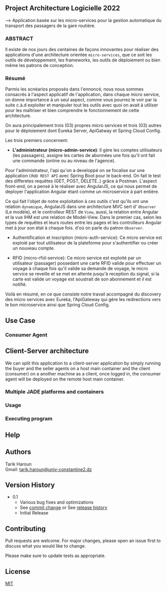 ## Project Architecture Logicielle 2022<br/>

--> Application basée sur les micro-services pour la gestion automatique du transport des passagers de la gare routière.

### ABSTRACT

Il existe de nos jours des centaines de façons innovantes pour réaliser des applications d'une architecture orientée `micro-services`,
que ce soit les outils de développement, les frameworks, les outils de déploiement ou bien même les patrons de conception.

### Résumé

Parmis les scnéarios proposés dans l'ennoncé, nous nous sommes consacrés à l'aspect applicatif de l'application, dans chaque micro service, on donne importance à un seul aspect, comme vous pourrez le voir par la suite c.à.d exploiter et manipuler tout les outils avec quoi on avait à utiliser pour les maîtriser et bien comprendre le fonctionnement de cette architecture.

On aura principalement trois (03) propres micro services et trois (03) autres pour le déploiement dont Eureka Server, ApiGatway et Spring Cloud Config.

Les trois premiers concernent:

- <b>L'administrateur (micro-admin-service)</b>: Il gère les comptes utilisateurs (les passagers), assigne les cartes de abonnées une fois qu'il ont fait une commande (online ou au niveau de l'agence).

Pour l'administrateur, l'api qu'on a developpé on se focalise sur une application `CRUD REST API` avec Spring Boot pour le back-end. On fait le test des differetes requêtes (GET, POST, DELETE..) grâce à Postman. L'aspect front-end, on a pensé à le réaliser avec AngularJS, ce qui nous permet de deployer l'application Angular étant comme un microservice à part entière.

Ce qui fait l'objet de notre exploitation à ces outils c'est qu'ils ont une relation `dynamique`, AngularJS dans une architecture MVC sert d' `Observer` (Le modèle), et le controlleur REST de `View`, aussi, la relation entre Angular et la vue IHM est une relation de Model-View. Dans le premier cas, selon les types de requêtes et leurs routes entre les pages et les controlleurs Angular met à jour son état à chaque fois. d'où on parle du patron `Observer`.

- </b> Authentification et inscription (micro-auth-service)</b>: Ce micro service est exploié par tout utilisateur de la plateforme pour s'authentifier ou créer un nouveau compte.

- </b> RFID (micro-rfid-service)</b>: Ce micro service est exploité par un utilisateur (passager) possedant une carte RFID valide pour effectuer un voyage à chaque fois qu'il valide sa demande de voyage, le micro service se reveille et se met en attente jusqu'à reception du signal, si la carte est valide un voyage est soustrait de son abonnement et il est notifié.

Voilà en résumé, en ce que consiste notre travail accompagné du discovery des micro services avec Eureka, l'ApiGateway qui gère les redirections vers le bon microservice ainsi que Spring Cloud Config.


## Use Case




### Consumer Agent


## Client-Server architecture

We can split this application to a client-server application by simply running the buyer and the seller agents on a host main container and the client (consumer) on a another machine as a client, once logged in, the consumer agent will be deployed on the remote host main container.

### Multiple JADE platforms and containers

### Usage

### Executing program

## Help

## Authors
Tarik Haroun<br/>
Gmail: tarik.haroun@univ-constantine2.dz 

## Version History

* 0.1
    * Various bug fixes and optimizations
    * See [commit change]() or See [release history]()
    * Initial Release

## Contributing
Pull requests are welcome. For major changes, please open an issue first to discuss what you would like to change.

Please make sure to update tests as appropriate.

## License
[MIT](https://choosealicense.com/licenses/mit/)

